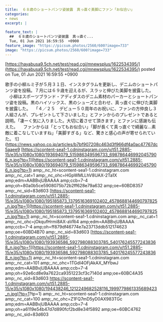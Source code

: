 ```yaml
---
title:  ６８歳のショートパンツ姿披露　真っ直ぐ美脚にファン「お似合い」  
categories:
- news
excerpt: |
  
feature_text: |
  ##  ６８歳のショートパンツ姿披露　真っ直ぐ...
  Tue, 01 Jun 2021 16:59:55  +0900
feature_image: "https://picsum.photos/2560/600?image=733"
image: "https://picsum.photos/2560/600?image=733"
---
```


[https://hayabusa9.5ch.net/test/read.cgi/mnewsplus/1622534395/](https://hayabusa9.5ch.net/test/read.cgi/mnewsplus/1622534395/)
posted on Tue, 01 Jun 2021 16:59:55  +0900

<!--more-->

歌手の小柳ルミ子が５月３１日、インスタグラムを更新し、デニムのショートパンツ姿を投稿。７月には６９歳を迎えるが、スラッと伸びた美脚を披露した。 　小柳はスポーツブランド・アディダスのデニム素材のパーカーとショートパンツ姿を投稿。黒のハイソックス、黒のシューズと合わせ、真っ直ぐに伸びた美脚を披露した。 　「４／２５　デビュー５０周年のお祝いに、ファンの方仲良し３人組さんが、プレゼントして下さいました」とファンからのプレゼントであると説明。「凄ーく気に入りました。大切に着させて頂きます」とファンに感謝も伝えた。 　ファンからは「とってもお似合い」「脚が長くて真っ直ぐで綺麗な…素敵に着こなしていますね」「美脚すぎる」など、驚きと感心の声が寄せられていた。 ![](https://news.yahoo.co.jp/articles/b7bf907208c463d3f966df4a0ac47767dc5aaee9 [https://scontent-sea1-1.cdninstagram.com/v/t51.2885-15/e35/s1080x1080/193694079_515986349596733_6987864469920457906_n.jpg?tp=1](https://scontent-sea1-1.cdninstagram.com/v/t51.2885-15/e35/s1080x1080/193694079_515986349596733_6987864469920457906_n.jpg?tp=1) amp;_nc_ht=scontent-sea1-1.cdninstagram.com amp;_nc_cat=1 amp;_nc_ohc=HGpWMLLhV8UAX-2Ta1X amp;edm=AABBvjUBAAAA amp;ccb=7-4 amp;oh=80a0b5ce5908075b72b2ff628e79a632 amp;oe=60BD8357 amp;_nc_sid=83d603 [https://scontent-sea1-1.cdninstagram.com/v/t51.2885-15/e35/s1080x1080/195185873_1379516369102402_4578688144690797825_n.jpg?tp=1](https://scontent-sea1-1.cdninstagram.com/v/t51.2885-15/e35/s1080x1080/195185873_1379516369102402_4578688144690797825_n.jpg?tp=1) amp;_nc_ht=scontent-sea1-1.cdninstagram.com amp;_nc_cat=1 amp;_nc_ohc=jOkqufHrmi8AX-aVRi4 amp;edm=AABBvjUBAAAA amp;ccb=7-4 amp;oh=ff879df46774e7a23713ddb512174623 amp;oe=60BD4B70 amp;_nc_sid=83d603 [https://scontent-sea1-1.cdninstagram.com/v/t51.2885-15/e35/s1080x1080/193936586_592798088303785_5401762455772438368_n.jpg?tp=1](https://scontent-sea1-1.cdninstagram.com/v/t51.2885-15/e35/s1080x1080/193936586_592798088303785_5401762455772438368_n.jpg?tp=1) amp;_nc_ht=scontent-sea1-1.cdninstagram.com amp;_nc_cat=101 amp;_nc_ohc=1TGdl4OFjAkAX_MYbwJ amp;edm=AABBvjUBAAAA amp;ccb=7-4 amp;oh=92e6cd8e9a7622ca9351223cf3c7140d amp;oe=60BC4A35 amp;_nc_sid=83d603 [https://scontent-sea1-1.cdninstagram.com/v/t51.2885-15/e35/s1080x1080/194438246_1212249682528116_1999779861335689423_n.jpg)?tp=1](https://scontent-sea1-1.cdninstagram.com/v/t51.2885-15/e35/s1080x1080/194438246_1212249682528116_1999779861335689423_n.jpg)?tp=1) amp;_nc_ht=scontent-sea1-1.cdninstagram.com amp;_nc_cat=100 amp;_nc_ohc=Z1FQ7mD5yD0AX983TGc amp;edm=AABBvjUBAAAA amp;ccb=7-4 amp;oh=a6119e54b47d7d890fcf2bd8e34f5892 amp;oe=60BC4762 amp;_nc_sid=83d603
